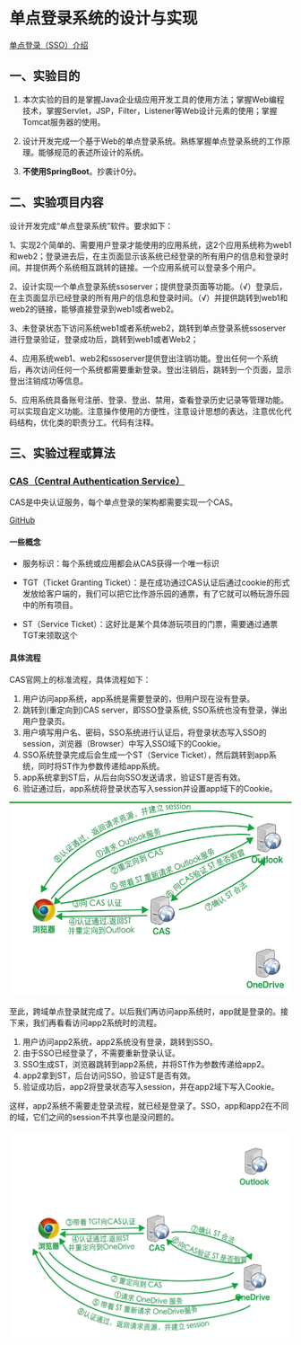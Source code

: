 # 单点登录系统的设计与实现

[单点登录（SSO）介绍](https://developer.aliyun.com/article/636281#:~:text=本文介绍了单点登录（SSO）的概念、背景和技术实现，包括同域和不同域的单点登录方案。文章还提供了CAS流程和Spring-Session的相关链接，适合想了解单点登录的开发者阅读。)

## 一、实验目的

1. 本次实验的目的是掌握Java企业级应用开发工具的使用方法；掌握Web编程技术，掌握Servlet，JSP，Filter，Listener等Web设计元素的使用；掌握Tomcat服务器的使用。

2. 设计开发完成一个基于Web的单点登录系统。熟练掌握单点登录系统的工作原理。能够规范的表述所设计的系统。

3. **不使用SpringBoot**。抄袭计0分。

## 二、实验项目内容

设计开发完成“单点登录系统”软件。要求如下：

1、实现2个简单的、需要用户登录才能使用的应用系统，这2个应用系统称为web1和web2；登录进去后，在主页面显示该系统已经登录的所有用户的信息和登录时间。并提供两个系统相互跳转的链接。一个应用系统可以登录多个用户。

2、设计实现一个单点登录系统ssoserver；提供登录页面等功能。（√）登录后，在主页面显示已经登录的所有用户的信息和登录时间。（√）并提供跳转到web1和web2的链接，能够直接登录到web1或者web2。

3、未登录状态下访问系统web1或者系统web2，跳转到单点登录系统ssoserver进行登录验证，登录成功后，跳转到web1或者Web2；

4、应用系统web1、web2和ssoserver提供登出注销功能。登出任何一个系统后，再次访问任何一个系统都需要重新登录。登出注销后，跳转到一个页面，显示登出注销成功等信息。

5、应用系统具备账号注册、登录、登出、禁用，查看登录历史记录等管理功能。可以实现自定义功能。注意操作使用的方便性，注意设计思想的表达，注意优化代码结构，优化类的职责分工。代码有注释。

## 三、实验过程或算法

### [CAS（Central Authentication Service）]([CAS单点登录(一)——初识SSO-CSDN博客](https://blog.csdn.net/Anumbrella/article/details/80821486))

CAS是中央认证服务，每个单点登录的架构都需要实现一个CAS。

[GitHub](https://github.com/apereo/cas)

#### 一些概念

* 服务标识：每个系统或应用都会从CAS获得一个唯一标识
* TGT（Ticket Granting Ticket）：是在成功通过CAS认证后通过cookie的形式发放给客户端的，我们可以把它比作游乐园的通票，有了它就可以畅玩游乐园中的所有项目。

* ST（Service Ticket）：这好比是某个具体游玩项目的门票，需要通过通票TGT来领取这个

#### 具体流程



CAS官网上的标准流程，具体流程如下：

1. 用户访问app系统，app系统是需要登录的，但用户现在没有登录。
2. 跳转到(重定向到)CAS server，即SSO登录系统, SSO系统也没有登录，弹出用户登录页。
3. 用户填写用户名、密码，SSO系统进行认证后，将登录状态写入SSO的session，浏览器（Browser）中写入SSO域下的Cookie。
4. SSO系统登录完成后会生成一个ST（Service Ticket），然后跳转到app系统，同时将ST作为参数传递给app系统。
5. app系统拿到ST后，从后台向SSO发送请求，验证ST是否有效。
6. 验证通过后，app系统将登录状态写入session并设置app域下的Cookie。

![image-20241126193626398](README/image-20241126193626398.png)

至此，跨域单点登录就完成了。以后我们再访问app系统时，app就是登录的。接下来，我们再看看访问app2系统时的流程。

1. 用户访问app2系统，app2系统没有登录，跳转到SSO。
2. 由于SSO已经登录了，不需要重新登录认证。
3. SSO生成ST，浏览器跳转到app2系统，并将ST作为参数传递给app2。
4. app2拿到ST，后台访问SSO，验证ST是否有效。
5. 验证成功后，app2将登录状态写入session，并在app2域下写入Cookie。

这样，app2系统不需要走登录流程，就已经是登录了。SSO，app和app2在不同的域，它们之间的session不共享也是没问题的。

![image-20241126193701365](README/image-20241126193701365.png)